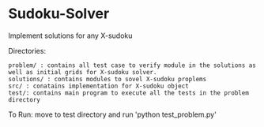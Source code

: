 # Sudoku-Solver

Implement solutions for any X-sudoku

Directories: 

    problem/ : contains all test case to verify module in the solutions as well as initial grids for X-sudoku solver.
    solutions/ : contains modules to sovel X-sudoku proplems
    src/ : conatains implementation for X-sudoku object
    test/: contains main program to execute all the tests in the problem directory

To Run:
    move to test directory and run 'python test_problem.py'

